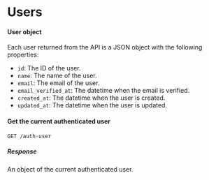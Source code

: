 # Users

#### User object

Each user returned from the API is a JSON object with the following properties:

- `id`: The ID of the user.
- `name`: The name of the user.
- `email`: The email of the user.
- `email_verified_at`: The datetime when the email is verified.
- `created_at`: The datetime when the user is created.
- `updated_at`: The datetime when the user is updated.

#### Get the current authenticated user

```
GET /auth-user
```

##### Response

An object of the current authenticated user.
